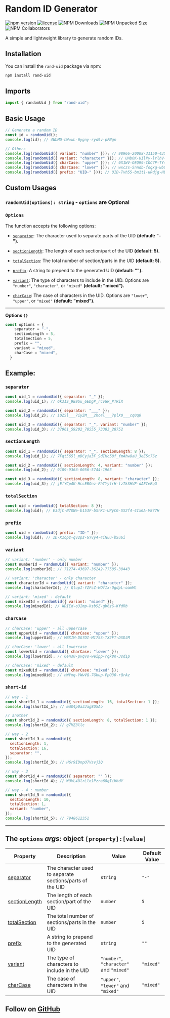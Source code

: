 # Random ID Generator

[![npm version](https://img.shields.io/npm/v/rand-uid.svg)](https://www.npmjs.com/package/rand-uid)
[![license](https://img.shields.io/npm/l/rand-uid.svg)](https://github.com/NazmulHossain2905/rand-uid)
![NPM Downloads](https://img.shields.io/npm/dw/rand-uid)
![NPM Unpacked Size](https://img.shields.io/npm/unpacked-size/rand-uid)
![NPM Collaborators](https://img.shields.io/npm/collaborators/rand-uid)

A simple and lightweight library to generate random IDs.

## Installation

You can install the `rand-uid` package via npm:

```bash
npm install rand-uid
```

## Imports

```javascript
import { randomUid } from "rand-uid";
```

## Basic Usage

```javascript
// Generate a random ID
const id = randomUid();
console.log(id); // 4WbMU-hWwwL-6ygny-ryd9v-pFNgn

// Others
console.log(randomUid({ variant: "number" })); // 98966-20008-31150-43572-53051
console.log(randomUid({ variant: "character" })); // UHbOK-UIlPy-lrlhV-hUuRb-TVzfd
console.log(randomUid({ charCase: "upper" })); // 9X1WV-OEQ99-COC7P-TY4IH-5MMGS
console.log(randomUid({ charCase: "lower" })); // wxczs-5nndb-foqxg-wb0qe-lrj72
console.log(randomUid({ prefix: "UID-" })); // UID-Tvh55-bm1t1-uRdjg-HBjEq-yI4Eu
```

## Custom Usages

### `randomUid(options): string` - `options` are Optional

### `Options`

The function accepts the following options:

- [`separator`](#separator): The character used to separate parts of the UID **(default: "-").**

- [`sectionLength`](#sectionlength): The length of each section/part of the UID **(default: 5).**

- [`totalSection`](#totalsection): The total number of section/parts in the UID **(default: 5).**

- [`prefix`](#prefix): A string to prepend to the generated UID **(default: "").**

- [`variant`](#variant): The type of characters to include in the UID. Options are `"number"`, `"character"`, or `"mixed"` **(default: "mixed").**

- [`charCase`](#charcase): The case of characters in the UID. Options are `"lower"`, `"upper"`, or `"mixed"` **(default: "mixed").**

---

**Options `{}`**

```javascript
const options = {
    separator = "-",
    sectionLength = 5,
    totalSection = 5,
    prefix = "",
    variant = "mixed",
    charCase = "mixed",
  }
```

## Example:

### `separator`

```javascript
const uid_1 = randomUid({ separator: "_" });
console.log(uid_1); // Gk3IS_9E9Su_6EDgP_rcvGR_PTRiX

const uid_2 = randomUid({ separator: "___" });
console.log(uid_2); // iUZSl___7iyZM___2hc4l___7plX0___cq0q0

const uid_3 = randomUid({ separator: "_", variant: "number" });
console.log(uid_3); // 37961_59202_78555_73383_28752
```

### `sectionLength`

```javascript
const uid_1 = randomUid({ separator: "_", sectionLength: 8 });
console.log(uid_1); // 7Fqt565l_mDCyja3F_SdIKc58f_fmAhw8aU_3eE5t7Sz

const uid_2 = randomUid({ sectionLength: 4, variant: "number" });
console.log(uid_2); // 9189-9363-0056-5744-1965

const uid_3 = randomUid({ sectionLength: 8, variant: "character" });
console.log(uid_3); // jEfYCpAK-HccEBOnz-FhTYyfrH-lzTkSHVP-dAEIeRqG
```

### `totalSection`

```javascript
const uid = randomUid({ totalSection: 8 });
console.log(uid); // E3djC-N7OWe-b153F-bXrK1-UPyCG-SX2f4-4Ix6A-V877H
```

### `prefix`

```javascript
const uid = randomUid({ prefix: "ID-" });
console.log(uid); // ID-X1opz-qv2pz-GYvy4-4iNuu-bSu6i
```

### `variant`

```javascript
// variant: 'number' - only number
const numberId = randomUid({ variant: "number" });
console.log(numberId); // 71274-43697-36242-77585-38443

// variant: 'character' - only character
const characterId = randomUid({ variant: "character" });
console.log(characterId); // QlupI-YZFcZ-HOfIx-OgdpL-oamML

// variant: 'mixed' - default
const mixedId = randomUid({ variant: "mixed" });
console.log(mixedId); // WDIEd-o3Imp-ksb5Z-gb6zG-KfdRb
```

### `charCase`

```javascript
// charCase: 'upper' - all uppercase
const upperUid = randomUid({ charCase: "upper" });
console.log(upperUid); // MBXIM-DG7OI-M17SS-TX2FT-DSDJM

// charCase: 'lower' - all lowercase
const lowerUid = randomUid({ charCase: "lower" });
console.log(lowerUid); // 6ens0-pvqvo-weipp-rqk8n-3sd1p

// charCase: 'mixed' - default
const mixedUid = randomUid({ charCase: "mixed" });
console.log(mixedUid); // nWYmq-YWwVQ-7Gkup-FpO30-rQrAz
```

### `short-id`

```javascript
// way - 1
const shortId_1 = randomUid({ sectionLength: 16, totalSection: 1 });
console.log(shortId_1); // mdO4p0aJJag8U5Ao

// another
const shortId_2 = randomUid({ sectionLength: 8, totalSection: 1 });
console.log(shortId_2); // g7MZ3llc

// way - 2
const shortId_3 = randomUid({
  sectionLength: 1,
  totalSection: 16,
  separator: "",
});
console.log(shortId_3); // H6r9IDnpU7Vsvj3Q

// way - 3
const shortId_4 = randomUid({ separator: "" });
console.log(shortId_4); // WOVL4UlrLlo1Pzra68gIihbdY

// way - 4 : number
const shortId_5 = randomUid({
  sectionLength: 10,
  totalSection: 1,
  variant: "number",
});
console.log(shortId_5); // 7948612351
```

---

## The `options` _args:_ object `[property]:[value]`

| Property                        | Description                                              | Value                                   | Default Value |
| ------------------------------- | -------------------------------------------------------- | --------------------------------------- | ------------- |
| [separator](#separator)         | The character used to separate sections/parts of the UID | `string`                                | `"-"`         |
| [sectionLength](#sectionlength) | The length of each section/part of the UID               | `number`                                | `5`           |
| [totalSection](#totalsection)   | The total number of sections/parts in the UID            | `number`                                | `5`           |
| [prefix](#prefix)               | A string to prepend to the generated UID                 | `string`                                | `""`          |
| [variant](#variant)             | The type of characters to include in the UID             | `"number"`, `"character"` and `"mixed"` | `"mixed"`     |
| [charCase](#charcase)           | The case of characters in the UID                        | `"upper"`, `"lower"` and `"mixed"`      | `"mixed"`     |

## Follow on [GitHub](https://github.com/NazmulHossain2905)
